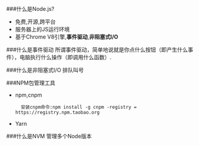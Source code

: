 ###什么是Node.js?
+ 免费,开源,跨平台
+ 服务器上的JS运行环境
+ 基于Chrome V8引擎,**事件驱动**,**非阻塞式I/O**

###什么是事件驱动
所谓事件驱动，简单地说就是你点什么按钮（即产生什么事件），电脑执行什么操作（即调用什么函数）.

###什么是非阻塞式I/O
排队叫号

###NPM包管理工具
+ npm,cnpm
        
        安装cnpm命令:npm install -g cnpm -registry = https://registry.npm.taobao.org
+ Yarn


###什么是NVM
管理多个Node版本
